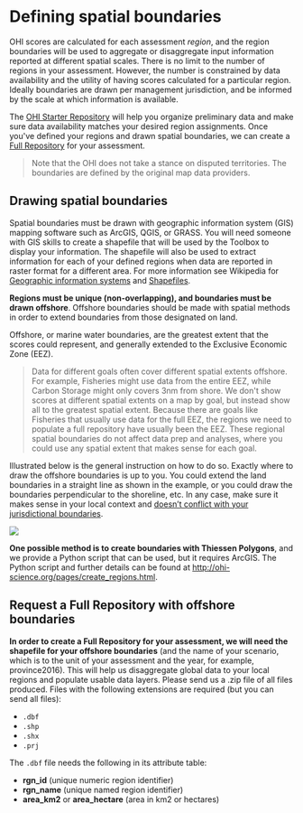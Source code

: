 # Defining spatial boundaries

OHI scores are calculated for each assessment _region_, and the region boundaries will be used to aggregate or disaggregate input information reported at different spatial scales. There is no limit to the number of regions in  your assessment. However, the number is constrained by data availability and the utility of having scores calculated for a particular region. Ideally boundaries are drawn per management jurisdiction, and be informed by the scale at which information is available.

The [OHI Starter Repository](link_to_Starter_Repo_description) will help you organize preliminary data and make sure data availability matches your desired region assignments. Once you've defined your regions and drawn spatial boundaries, we can create a [Full Repository](link_to_Full_Repo_description) for your assessment.  

> Note that the OHI does not take a stance on disputed territories. The boundaries are defined by the original map data providers.

<!-- Add/link to a section on how to take data limitations into consideration -->

## Drawing spatial boundaries

Spatial boundaries must be drawn with geographic information system (GIS) mapping software such as ArcGIS, QGIS, or GRASS. You will need someone with GIS skills to create a shapefile that will be used by the Toolbox to display your information. The shapefile will also be used to extract information for each of your defined regions when data are reported in raster format for a different area. For more information see Wikipedia for [Geographic information systems](https://en.wikipedia.org/wiki/Geographic_information_system) and [Shapefiles](http://en.wikipedia.org/wiki/Shapefile).

**Regions must be unique (non-overlapping), and boundaries must be drawn offshore**. Offshore boundaries should be made with spatial methods in order to extend boundaries from those designated on land.

Offshore, or marine water boundaries, are the greatest extent that the scores could represent, and generally extended to the Exclusive Economic Zone (EEZ).

> Data for different goals often cover different spatial extents offshore. For example, Fisheries might use data from the entire EEZ, while Carbon Storage might only covers 3nm from shore. We don't show scores at different spatial extents on a map by goal, but instead show all to the greatest spatial extent. Because there are goals like Fisheries that usually use data for the full EEZ, the regions we need to populate a full repository have usually been the EEZ. These regional spatial boundaries do not affect data prep and analyses, where you could use any spatial extent that makes sense for each goal.

Illustrated below is the general instruction on how to do so. Exactly where to draw the offshore boundaries is up to you. You could extend the land boundaries in a straight line as shown in the example, or you could draw the boundaries perpendicular to the shoreline, etc. In any case, make sure it makes sense in your local context and [doesn’t conflict with your jurisdictional boundaries](http://ohi-science.org/manual/#strategically-define-spatial-boundaries-balance-information-availability-and-decision-making-scales).

![](https://docs.google.com/drawings/d/17G4bcyoFg8kaEGys_6aA7dQEPVteHPQBk9YQl4iA6Dw/pub?w=960&h=720)

**One possible method is to create boundaries with Thiessen Polygons**, and we provide a Python script that can be used, but it requires ArcGIS. The Python script and further details can be found at http://ohi-science.org/pages/create_regions.html.

<!-- It can also be done in [R](http://gis.stackexchange.com/questions/136542/r-function-for-thiessen-polygons).  -->


## Request a Full Repository with offshore boundaries

**In order to create a Full Repository for your assessment, we will need the shapefile for your offshore boundaries** (and the name of your scenario, which is to the unit of your assessment and the year, for example, province2016). This will help us disaggregate global data to your local regions and populate usable data layers. Please send us a .zip file of all files produced. Files with the following extensions are required (but you can send all files):

- `.dbf`
- `.shp`
- `.shx`
- `.prj`

The `.dbf` file needs the following in its attribute table:

- **rgn_id** (unique numeric region identifier)
- **rgn_name** (unique named region identifier)
- **area_km2** or **area_hectare** (area in km2 or hectares)

<!---From Mel: I just looked at what R produces for shapefiles, and it is: .dbf, .prj, .shp, .shx
shp = boundaries
dbf = database (attribute table)
prj = projection information
not sure what shx is....
So I am guessing that is all that is really needed.--->

<!-- Using Thiessen Polygons, offshore boundaries are created with the following steps.

1. Start with land-based boundaries
2. Draw offshore buffers for each region  
3. But the buffers overlap
4. For the Thiessen Polygon approach, the overlap is divided
5. To produce the borders between the regions

![image](https://docs.google.com/drawings/d/17qXZ8Ah6WPYhP1_RQOsIA5gHBNlP8mGAFcDIxkizM58/pub?w=960&h=720) -->

<!-- ## Buffers

When drawing your regions, it is also a good idea to create _inland and offshore_ buffers that will be used to extract data in your assessment. Buffers are not necessary for display in the WebApp but they will be important for later layer preparation. For example, the global assessment used coastal population information, and raster data were available for entire countries. This meant that 'coastal' had to be defined: for global assessments it was defined as 25 miles from the coast. To extract just the coastal population from the population raster file, we created a 25 mile inland buffer for each reporting region. But to extract mangrove data for each region from raster files, global assessments used 1km inland and 1km offshore as the buffer.  

At this point, you may not know which buffers you will need, as they depend on the data available, your goal models and definitions. Some buffers used in the global assessments were 1km inland, 25miles inland, 1km offshore, 3nm offshore.-->
